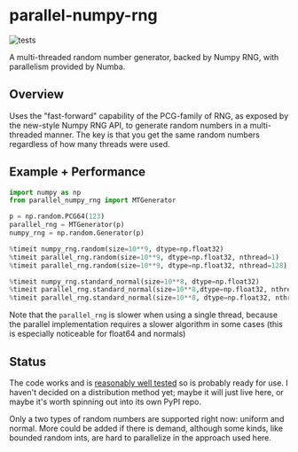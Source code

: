 # parallel-numpy-rng
![tests](https://github.com/lgarrison/parallel-numpy-rng/actions/workflows/test.yml/badge.svg)

A multi-threaded random number generator, backed by Numpy RNG, with parallelism provided by Numba.

## Overview
Uses the "fast-forward" capability of the PCG-family of RNG, as exposed by the
new-style Numpy RNG API, to generate random numbers in a multi-threaded manner. The key
is that you get the same random numbers regardless of how many threads were used.

## Example + Performance
```python
import numpy as np
from parallel_numpy_rng import MTGenerator

p = np.random.PCG64(123)
parallel_rng = MTGenerator(p)
numpy_rng = np.random.Generator(p)

%timeit numpy_rng.random(size=10**9, dtype=np.float32)                           # 2.89 s
%timeit parallel_rng.random(size=10**9, dtype=np.float32, nthread=1)             # 3.35 s
%timeit parallel_rng.random(size=10**9, dtype=np.float32, nthread=128)           # 73.9 ms

%timeit numpy_rng.standard_normal(size=10**8, dtype=np.float32)                  # 1.13 s
%timeit parallel_rng.standard_normal(size=10**8,dtype=np.float32, nthread=1)     # 1.87 s
%timeit parallel_rng.standard_normal(size=10**8, dtype=np.float32, nthread=128)  # 36.6 ms
```

Note that the `parallel_rng` is slower when using a single thread, because the parallel implementation requires a slower algorithm in some cases (this is especially noticeable for float64 and normals)

## Status
The code works and is [reasonably well tested](./test_parallel_numpy_rng.py) so is probably ready for use. I haven't decided on a distribution method yet; maybe it will just live here, or maybe it's worth spinning out into its own PyPI repo.

Only a two types of random numbers are supported right now: uniform and normal. More could be added if there is demand, although some kinds, like bounded random ints, are hard to parallelize in the approach used here.
